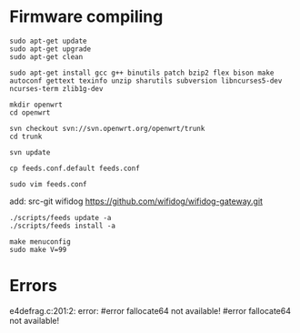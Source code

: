 # Firmware compiling

    sudo apt-get update
    sudo apt-get upgrade
    sudo apt-get clean

    sudo apt-get install gcc g++ binutils patch bzip2 flex bison make autoconf gettext texinfo unzip sharutils subversion libncurses5-dev ncurses-term zlib1g-dev

    mkdir openwrt
    cd openwrt

    svn checkout svn://svn.openwrt.org/openwrt/trunk
    cd trunk

    svn update

    cp feeds.conf.default feeds.conf
    
    sudo vim feeds.conf
add:
    src-git wifidog https://github.com/wifidog/wifidog-gateway.git
    
    ./scripts/feeds update -a
    ./scripts/feeds install -a

    make menuconfig
    sudo make V=99

# Errors

e4defrag.c:201:2: error: #error fallocate64 not available!
 #error fallocate64 not available!

